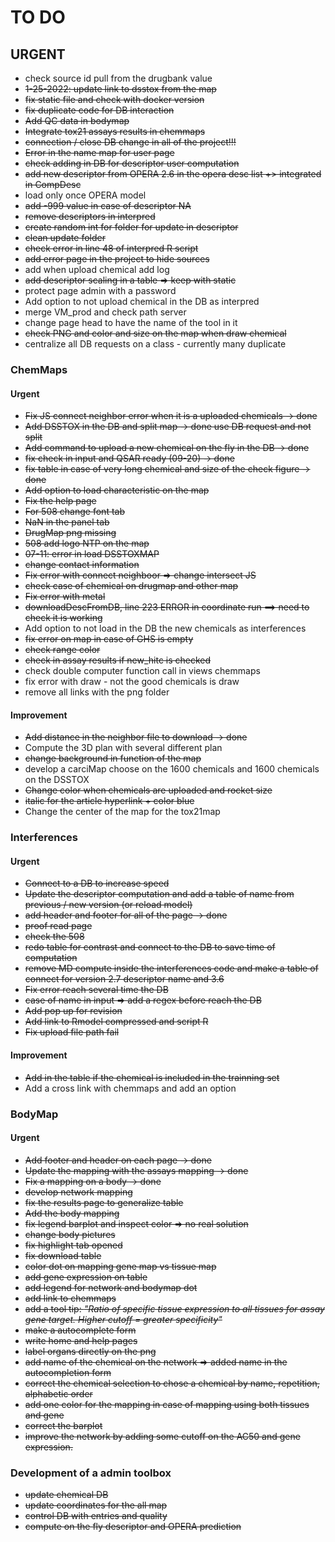 # TO DO
## URGENT
- check source id pull from the drugbank value
- ~~1-25-2022: update link to dsstox from the map~~
- ~~fix static file and check with docker version~~
- ~~fix duplicate code for DB interaction~~
- ~~Add QC data in bodymap~~
- ~~Integrate tox21 assays results in chemmaps~~
- ~~connection / close DB change in all of the project!!!~~
- ~~Error in the name map for user page~~
- ~~check adding in DB for descriptor user computation~~
- ~~add new descriptor from OPERA 2.6 in the opera desc list +> integrated in CompDesc~~
- load only once OPERA model
- ~~add -999 value in case of descriptor NA~~
- ~~remove descriptors in interpred~~
- ~~create random int for folder for update in descriptor~~
- ~~clean update folder~~ 
- ~~check error in line 48 of interpred R script~~
- ~~add error page in the project to hide sources~~
- add when upload chemical add log
- ~~add descriptor scaling in a table => keep with static~~
- protect page admin with a password
- Add option to not upload chemical in the DB as interpred
- merge VM_prod and check path server
- change page head to have the name of the tool in it
- ~~check PNG and color and size on the map when draw chemical~~
- centralize all DB requests on a class - currently many duplicate


### ChemMaps
#### Urgent 
- ~~Fix JS connect neighbor error when it is a uploaded chemicals -> done~~
- ~~Add DSSTOX in the DB and split map -> done use DB request and not split~~
- ~~Add command to upload a new chemical on the fly in the DB -> done~~
- ~~fix check in input and QSAR ready (09-20) -> done~~
- ~~fix table in case of very long chemical and size of the check figure -> done~~
- ~~Add option to load characteristic on the map~~
- ~~Fix the help page~~
- ~~For 508 change font tab~~
- ~~NaN in the panel tab~~
- ~~DrugMap png missing~~
- ~~508 add logo NTP on the map~~
- ~~07-11: error in load DSSTOXMAP~~ 
- ~~change contact information~~
- ~~Fix error with connect neighboor => change intersect JS~~
- ~~check case of chemical on drugmap and other map~~
- ~~Fix error with metal~~
- ~~downloadDescFromDB, line 223 ERROR in coordinate run ==> need to check it is working~~
- Add option to not load in the DB the new chemicals as interferences
- ~~fix error on map in case of GHS is empty~~
- ~~check range color~~
- ~~check in assay results if new_hitc is checked~~ 
- check double computer function call in views chemmaps
- fix error with draw - not the good chemicals is draw
- remove all links with the png folder

#### Improvement
- ~~Add distance in the neighbor file to download -> done~~
- Compute the 3D plan with several different plan
- ~~change background in function of the map~~
- develop a carciMap choose on the 1600 chemicals and 1600 chemicals on the DSSTOX 
- ~~Change color when chemicals are uploaded and rocket size~~
- ~~italic for the article hyperlink + color blue~~
- Change the center of the map for the tox21map


### Interferences
#### Urgent
- ~~Connect to a DB to increase speed~~
- ~~Update the descriptor computation and add a table of name from previous / new version (or reload model)~~
- ~~add header and footer for all of the page -> done~~
- ~~proof read page~~
- ~~check the 508~~
- ~~redo table for contrast and connect to the DB to save time of computation~~
- ~~remove MD compute inside the interferences code and make a table of connect for version 2.7 descriptor name and 3.6~~
- ~~Fix error reach several time the DB~~
- ~~case of name in input => add a regex before reach the DB~~
- ~~Add pop up for revision~~
- ~~Add link to Rmodel compressed and script R~~ 
- ~~Fix upload file path fail~~

#### Improvement
- ~~Add in the table if the chemical is included in the trainning set~~
- Add a cross link with chemmaps and add an option


### BodyMap
#### Urgent
- ~~Add footer and header on each page -> done~~
- ~~Update the mapping with the assays mapping -> done~~
- ~~Fix a mapping on a body -> done~~
- ~~develop network mapping~~
- ~~fix the results page to generalize table~~
- ~~Add the body mapping~~ 
- ~~fix legend barplot and inspect color => no real solution~~
- ~~change body pictures~~
- ~~fix highlight tab opened~~
- ~~fix download table~~
- ~~color dot on mapping gene map vs tissue map~~
- ~~add gene expression on table~~
- ~~add legend for network and bodymap dot~~
- ~~add link to chemmaps~~
- ~~add a tool tip: <em>"Ratio of specific tissue expression to all tissues for assay gene target. Higher cutoff = greater specificity"</em>~~
- ~~make a autocomplete form~~
- ~~write home and help pages~~
- ~~label organs directly on the png~~
- ~~add name of the chemical on the network => added name in the autocompletion form~~
- ~~correct the chemical selection to chose a chemical by name, repetition, alphabetic order~~
- ~~add one color for the mapping in case of mapping using both tissues and gene~~
- ~~correct the barplot~~
- ~~improve the network by adding some cutoff on the AC50 and gene expression.~~


### Development of a admin toolbox
- ~~update chemical DB~~  
- ~~update coordinates for the all map~~ 
- ~~control DB with entries and quality~~
- ~~compute on the fly descriptor and OPERA prediction~~

